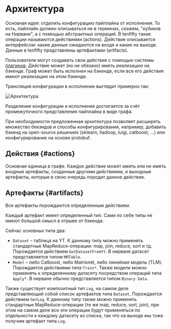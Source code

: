 # Архитектура

Основная идея: отделить конфигурацию пайплайна от исполнения. То есть, пайплайн должен описываться не в терминах, скажем, "кубиков на Нирване", а с помощью абстрактных операций. В tenfifty такие операции называются действиями (actions). Действие описывается интерфейсом: какие данные ожидаются на входе и какие на выходе. Данные в tenfifty представлены артефактами (artifacts).

Пользователи могут создавать свои действия с помощью системы [плагинов](plugins/overview.md). Действие может (но не обязано) иметь реализацию на бэкенде. Граф может быть исполнен на бэкенде, если все его действия имеют реализацию на этом бэкенде.

Трансляция конфигурации в исполнение выглядит примерно так:

![Архитектура](pic/architecture.png)

Разделение конфигурации и исполнения достигается за счёт промежуточного представления пайплайна в виде графа.

При необходимости предложенная архитектура позволяет расширять множество бекэндов и способы конфигурирования, например, добавить бэкенд на open-source решениях (sklearn, hadoop, luigi, catboost, ...) или конфигурирование на основе protobuf.

## Действия     {#actions}

Основная единица в графе. Каждое действие может иметь или не иметь входные артефакты, созданные другими действиями, и выходные артефакты, которые в свою очередь породит данное действие.

## Артефакты    {#artifacts}

Все артефакты порождаются определенным действием.

Каждый артефакт имеет определенный тип. Сами по себе типы не имеют большой смысл в отрыве от бэкенда.

Сейчас основных типа два:
* `Dataset` &ndash; таблица на YT. К данному типу можно применять стандартные MapReduce-операции: map, join, reduce, sort и тд. Порождается действием `GetDatasetFromYt`. В нирване датасет представляется типом `MRTable`.
* `Model` &ndash; либо Catboost, либо Matrixnet, либо линейная модель (TLM). Порождается действиями типа `Train*`. Также модели можно применять к определенному датасету посредством операций типа `Apply*`. В нирване обычно представляется типом `Binary Data`.

Также существует композитный тип `Log`, на самом деле представляющий собой список артефактов типа `Dataset`. Порождается действием `GetLog`. К данному типу также можно применять стандартные MapReduce-операции (те же map, reduce, sort, join), при этом на самом деле все эти операции будут применяться по отдельности к каждому датасету из списка, так что на выходе мы тоже получим артефакт типа `Log`.
